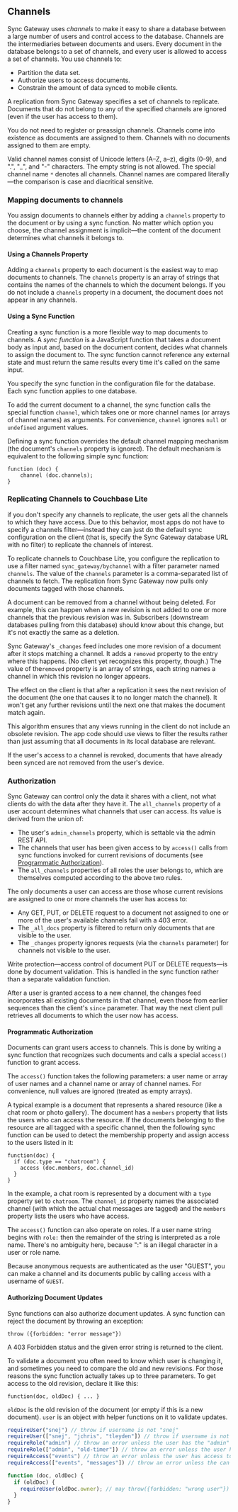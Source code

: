 ## Channels

Sync Gateway uses *channels* to make it easy to share a database between a large number of users and control access to the database. Channels are the intermediaries between documents and users. Every document in the database belongs to a set of channels, and every user is allowed to access a set of channels. You use channels to:

* Partition the data set.
* Authorize users to access documents.
* Constrain the amount of data synced to mobile clients.

A replication from Sync Gateway specifies a set of channels to replicate. Documents that do not belong to any of the specified channels are ignored (even if the user has access to them).

You do not need to register or preassign channels. Channels come into existence as documents are assigned to them. Channels with no documents assigned to them are empty.

Valid channel names consist of Unicode letters (A&ndash;Z, a&ndash;z), digits (0&ndash;9), and ".", "_", and "-" characters. The empty string is not allowed. The special channel name `*` denotes all channels. Channel names are compared literally—the comparison is case and diacritical sensitive.

### Mapping documents to channels

You assign documents to channels either by adding a `channels` property to the document or by using a sync function. No matter which option you choose, the channel assignment is implicit—the content of the document determines what channels it belongs to.

#### Using a Channels Property

Adding a `channels` property to each document is the easiest way to map documents to channels. The `channels` property is an array of strings that contains the names of the channels to which the document belongs. If you do not include a `channels` property in a document, the document does not appear in any channels.

#### Using a Sync Function

Creating a sync function is a more flexible way to map documents to channels. A *sync function* is a JavaScript function that takes a document body as input and, based on the document content, decides what channels to assign the document to. The sync function cannot reference any external state and must return the same results every time it's called on the same input.

You specify the sync function in the configuration file for the database. Each sync function applies to one database.

To add the current document to a channel, the sync function calls the special function `channel`, which takes one or more channel names (or arrays of channel names) as arguments. For convenience, `channel` ignores `null` or `undefined` argument values.

Defining a sync function overrides the default channel mapping mechanism (the document's `channels` property is ignored). The default mechanism is equivalent to the following simple sync function:

```
function (doc) {
    channel (doc.channels);
}
```


### Replicating Channels to Couchbase Lite

if you don't specify any channels to replicate, the user gets all the channels to which they have access. Due to this behavior, most apps do not have to specify a channels filter—instead they can just do the default sync configuration on the client (that is, specify the Sync Gateway database URL with no filter) to replicate the channels of interest.

To replicate channels to Couchbase Lite, you configure the replication to use a filter named `sync_gateway/bychannel` with a filter parameter named `channels`. The value of the `channels` parameter is a comma-separated list of channels to fetch. The replication from Sync Gateway now pulls only documents tagged with those channels.

A document can be removed from a channel without being deleted. For example, this can happen when a new revision is not added to one or more channels that the previous revision was in. Subscribers (downstream databases pulling from this database) should know about this change, but it's not exactly the same as a deletion.

Sync Gateway's `_changes` feed includes one more revision of a document after it stops matching a channel. It adds a `removed` property to the entry where this happens. (No client yet recognizes this property, though.) The value of  the`removed` property is an array of strings, each string names a channel in which this revision no longer appears.

The effect on the client is that after a replication it sees the next revision of the document (the one that causes it to no longer match the channel). It won't get any further revisions until the next one that makes the document match again.

This algorithm ensures that any views running in the client do not include an obsolete revision. The app code should use views to filter the results rather than just assuming that all documents in its local database are relevant.

If the user's access to a channel is revoked, documents that have already been synced are not removed from the user's device.

### Authorization

Sync Gateway can control only the data it shares with a client, not what clients do with the data after they have it. The `all_channels` property of a user account determines what channels that user can access. Its value is derived from the union of:

* The user's `admin_channels` property, which is settable via the admin REST API.
* The channels that user has been given access to by `access()` calls from sync functions invoked for current revisions of documents (see [Programmatic Authorization](#programmatic-authorization)).
* The `all_channels` properties of all roles the user belongs to, which are themselves computed according to the above two rules.

The only documents a user can access are those whose current revisions are assigned to one or more channels the user has access to:

* Any GET, PUT, or DELETE request to a document not assigned to one or more of the user's available channels fail with a 403 error.
* The `_all_docs` property is filtered to return only documents that are visible to the user.
* The `_changes` property ignores requests (via the `channels` parameter) for channels not visible to the user.

Write protection—access control of document PUT or DELETE requests—is done by document validation. This is handled in the sync function rather than a separate validation function.

After a user is granted access to a new channel, the changes feed incorporates all existing documents in that channel, even those from earlier sequences than the client's `since` parameter. That way the next client pull retrieves all documents to which the user now has access.

#### Programmatic Authorization

Documents can grant users access to channels. This is done by writing a sync function that recognizes such documents and calls a special `access()` function to grant access.

The `access()` function takes the following parameters:  a user name or array of user names and a channel name or array of channel names. For convenience, null values are ignored (treated as empty arrays).

A typical example is a document that represents a shared resource (like a chat room or photo gallery). The document has a `members` property that lists the users who can access the resource. If the documents belonging to the resource are all tagged with a specific channel, then the following sync function can be used to detect the membership property and assign access to the users listed in it:

	function(doc) {
	  if (doc.type == "chatroom") {
	    access (doc.members, doc.channel_id)
	  }
	}


In the example, a chat room is represented by a document with a `type` property set to `chatroom`. The `channel_id` property names the associated channel (with which the actual chat messages are tagged) and the `members` property lists the users who have access.

The `access()` function can also operate on roles. If a user name string begins with `role:` then the remainder of the string is interpreted as a role name. There's no ambiguity here, because ":" is an illegal character in a user or role name.

Because anonymous requests are authenticated as the user "GUEST", you can make a channel and its documents public by calling `access` with a username of `GUEST`.

#### Authorizing Document Updates

Sync functions can also authorize document updates. A sync function can reject the document by throwing an exception:

    throw ({forbidden: "error message"})


A 403 Forbidden status and the given error string is returned to the client.

To validate a document you often need to know which user is changing it, and sometimes you need to compare the old and new revisions. For those reasons the sync function actually takes up to three parameters. To get access to the old revision, declare it like this:

    function(doc, oldDoc) { ... }

`oldDoc` is the old revision of the document (or empty if this is a new document). `user` is an object with helper functions on it to validate updates.


```javascript
requireUser("snej") // throw if username is not "snej"
requireUser(["snej", "jchris", "tleyden"]) // throw if username is not in the list
requireRole("admin") // throw an error unless the user has the "admin" role
requireRole(["admin", "old-timer"]) // throw an error unless the user has one of those roles
requireAccess("events") // throw an error unless the user has access to read the "events" channel
requireAccess(["events", "messages"]) // throw an error unless the can read one of these channels

function (doc, oldDoc) {
  if (oldDoc) {
    requireUser(oldDoc.owner); // may throw({forbidden: "wrong user"})
  }
}
```
